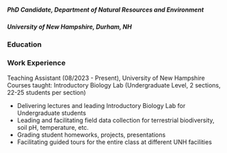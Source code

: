 
##### PhD Candidate, Department of Natural Resources and Environment
##### University of New Hampshire, Durham, NH

### Education

### Work Experience
Teaching Assistant (08/2023 - Present), University of New Hampshire
Courses taught: Introductory Biology Lab (Undergraduate Level, 2 sections, 22-25 students per section)
- Delivering lectures and leading Introductory Biology Lab for Undergraduate students
- Leading and facilitating field data collection for terrestrial biodiversity, soil pH, temperature, etc. 
- Grading student homeworks, projects, presentations
- Facilitating guided tours for the entire class at different UNH facilities


